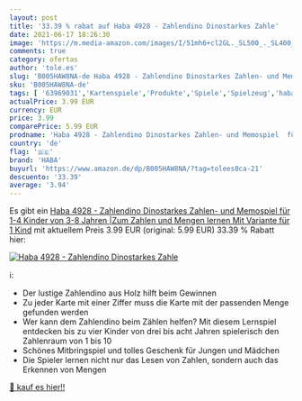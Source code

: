 ```yaml
---
layout: post
title: '33.39 % rabat auf Haba 4928 - Zahlendino Dinostarkes Zahle'
date: 2021-06-17 18:26:30
image: 'https://m.media-amazon.com/images/I/51mh6+cl2GL._SL500_._SL400_.jpg'
comments: true
category: ofertas
author: 'tole.es'
slug: 'B005HAW8NA-de Haba 4928 - Zahlendino Dinostarkes Zahlen- und Memospiel...'
sku: 'B005HAW8NA-de'
tags: [ '63969031','Kartenspiele','Produkte','Spiele','Spielzeug','haba', ]
actualPrice: 3.99 EUR
currency: EUR
price: 3.99
comparePrice: 5.99 EUR
prodname: 'Haba 4928 - Zahlendino Dinostarkes Zahlen- und Memospiel  für 1-4 Kinder von 3-8 Jahren |Zum Zahlen und Mengen lernen  Mit Variante für 1 Kind'
country: 'de'
flag: '🇩🇪'
brand: 'HABA'
buyurl: 'https://www.amazon.de/dp/B005HAW8NA/?tag=tolees0ca-21'
descuento: '33.39'
average: '3.94'
---
```


Es gibt ein [Haba 4928 - Zahlendino Dinostarkes Zahlen- und Memospiel  für 1-4 Kinder von 3-8 Jahren |Zum Zahlen und Mengen lernen  Mit Variante für 1 Kind](https://www.amazon.de/dp/B005HAW8NA/?tag=tolees0ca-21) mit aktuellem Preis 3.99 EUR (original: 5.99 EUR) 33.39 % Rabatt hier:

[![Haba 4928 - Zahlendino Dinostarkes Zahle](https://m.media-amazon.com/images/I/51mh6+cl2GL._SL500_._SL400_.jpg)](https://www.amazon.de/dp/B005HAW8NA/?tag=tolees0ca-21)

ℹ️:

- Der lustige Zahlendino aus Holz hilft beim Gewinnen
- Zu jeder Karte mit einer Ziffer muss die Karte mit der passenden Menge gefunden werden
- Wer kann dem Zahlendino beim Zählen helfen? Mit diesem Lernspiel entdecken bis zu vier Kinder von drei bis acht Jahren spielerisch den Zahlenraum von 1 bis 10
- Schönes Mitbringspiel und tolles Geschenk für Jungen und Mädchen
- Die Spieler lernen nicht nur das Lesen von Zahlen, sondern auch das Erkennen von Mengen

[🛒 kauf es hier!!](https://www.amazon.de/dp/B005HAW8NA/?tag=tolees0ca-21)
